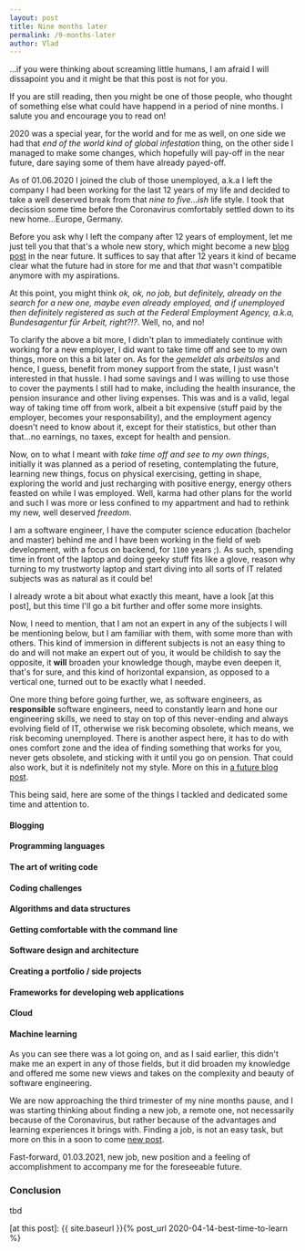 ```yaml
---
layout: post
title: Nine months later
permalink: /9-months-later
author: Vlad
---
```

...if you were thinking about screaming little humans, I am afraid I will dissapoint you and it might be that this post is not for you.

If you are still reading, then you might be one of those people, who thought of something else what could have happend in a period of nine months. I salute you and encourage you to read on!

2020 was a special year, for the world and for me as well, on one side we had that _end of the world kind of global infestation_ thing, on the other side I managed to make some changes, which hopefully will pay-off in the near future, dare saying some of them have already payed-off.

As of 01.06.2020 I joined the club of those unemployed, a.k.a I left the company I had been working for the last 12 years of my life and decided to take a well deserved break from that _nine to five...ish_ life style. I took that decission some time before the Coronavirus comfortably settled down to its new home...Europe, Germany.

Before you ask why I left the company after 12 years of employment, let me just tell you that that's a whole new story, which might become a new [blog post]() in the near future. It suffices to say that after 12 years it kind of became clear what the future had in store for me and that _that_ wasn't compatible anymore with my aspirations.

At this point, you might think _ok, ok, no job, but definitely, already on the search for a new one, maybe even already employed, and if unemployed then definitely registered as such at the Federal Employment Agency, a.k.a, Bundesagentur für Arbeit, right?!?_. Well, no, and no!

To clarify the above a bit more, I didn't plan to immediately continue with working for a new employer, I did want to take time off and see to my own things, more on this a bit later on. As for the _gemeldet als arbeitslos_ and hence, I guess, benefit from money support from the state, I just wasn't interested in that hussle. I had some savings and I was willing to use those to cover the payments I still had to make, including the health insurance, the pension insurance and other living expenses. This was and is a valid, legal way of taking time off from work, albeit a bit expensive (stuff paid by the employer, becomes your responsability), and the employment agency doesn't need to know about it, except for their statistics, but other than that...no earnings, no taxes, except for health and pension.

Now, on to what I meant with _take time off and see to my own things_, initially it was planned as a period of reseting, contemplating the future, learning new things, focus on physical exercising, getting in shape, exploring the world and just recharging with positive energy, energy others feasted on while I was employed. Well, karma had other plans for the world and such I was more or less confined to my appartment and had to rethink my new, well deserved _freedom_.

I am a software engineer, I have the computer science education (bachelor and master) behind me and I have been working in the field of web development, with a focus on backend, for `1100` years ;). As such, spending time in front of the laptop and doing geeky stuff fits like a glove, reason why turning to my trustworty laptop and start diving into all sorts of IT related subjects was as natural as it could be!

I already wrote a bit about what exactly this meant, have a look [at this post], but this time I'll go a bit further and offer some more insights. 

Now, I need to mention, that I am not an expert in any of the subjects I will be mentioning below, but I am familiar with them, with some more than with others. This kind of immersion in different subjects is not an easy thing to do and will not make an expert out of you, it would be childish to say the opposite, it __will__ broaden your knowledge though, maybe even deepen it, that's for sure, and this kind of horizontal expansion, as opposed to a vertical one, turned out to be exactly what I needed.

One more thing before going further, we, as software engineers, as __responsible__ software engineers, need to constantly learn and hone our engineering skills, we need to stay on top of this never-ending and always evolving field of IT, otherwise we risk becoming obsolete, which means, we risk becoming unemployed. There is another aspect here, it has to do with ones comfort zone and the idea of finding something that works for you, never gets obsolete, and sticking with it until you go on pension. That could also work, but it is ndefinitely not my style. More on this in [a future blog post]().

This being said, here are some of the things I tackled and dedicated some time and attention to.

#### Blogging
#### Programming languages
#### The art of writing code
#### Coding challenges
#### Algorithms and data structures
#### Getting comfortable with the command line
#### Software design and architecture
#### Creating a portfolio / side projects
#### Frameworks for developing web applications
#### Cloud
#### Machine learning

As you can see there was a lot going on, and as I said earlier, this didn't make me an expert in any of those fields, but it did broaden my knowledge and offered me some new views and takes on the complexity and beauty of software engineering.

We are now approaching the third trimester of my nine months pause, and I was starting thinking about finding a new job, a remote one, not necessarily because of the Coronavirus, but rather because of the advantages and learning experiences it brings with. Finding a job, is not an easy task, but more on this in a soon to come [new post]().

Fast-forward, 01.03.2021, new job, new position and a feeling of accomplishment to accompany me for the foreseeable future.

### Conclusion
tbd

[at this post]: {{ site.baseurl }}{% post_url 2020-04-14-best-time-to-learn %}